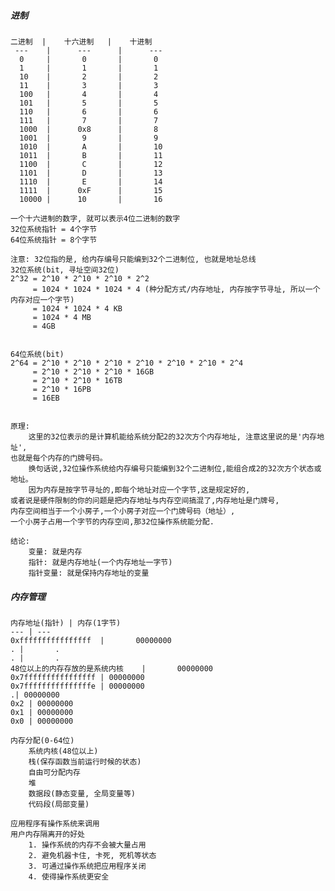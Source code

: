 ##### 进制
    二进制  |    十六进制   |    十进制  
     ---    |      ---      |      ---
      0     |       0       |       0            
      1     |       1       |       1    
      10    |       2       |       2
      11    |       3       |       3
      100   |       4       |       4
      101   |       5       |       5 
      110   |       6       |       6
      111   |       7       |       7
      1000  |      0x8      |       8
      1001  |       9       |       9
      1010  |       A       |       10
      1011  |       B       |       11
      1100  |       C       |       12
      1101  |       D       |       13
      1110  |       E       |       14
      1111  |      0xF      |       15
      10000 |      10       |       16

    一个十六进制的数字, 就可以表示4位二进制的数字
    32位系统指针 = 4个字节
    64位系统指针 = 8个字节

    注意: 32位指的是, 给内存编号只能编到32个二进制位, 也就是地址总线
    32位系统(bit, 寻址空间32位) 
    2^32 = 2^10 * 2^10 * 2^10 * 2^2
         = 1024 * 1024 * 1024 * 4 (种分配方式/内存地址, 内存按字节寻址, 所以一个内存对应一个字节)
         = 1024 * 1024 * 4 KB
         = 1024 * 4 MB
         = 4GB
    
    
    64位系统(bit)
    2^64 = 2^10 * 2^10 * 2^10 * 2^10 * 2^10 * 2^10 * 2^4
         = 2^10 * 2^10 * 2^10 * 16GB
         = 2^10 * 2^10 * 16TB
         = 2^10 * 16PB
         = 16EB

    
    原理:  
        这里的32位表示的是计算机能给系统分配2的32次方个内存地址, 注意这里说的是'内存地址',
    也就是每个内存的门牌号码。
        换句话说,32位操作系统给内存编号只能编到32个二进制位,能组合成2的32次方个状态或地址。
        因为内存是按字节寻址的,即每个地址对应一个字节,这是规定好的,
    或者说是硬件限制的你的问题是把内存地址与内存空间搞混了,内存地址是门牌号,
    内存空间相当于一个小房子,一个小房子对应一个门牌号码（地址）,
    一个小房子占用一个字节的内存空间,那32位操作系统能分配.
    
    结论:
        变量: 就是内存
        指针: 就是内存地址(一个内存地址一字节)
        指针变量: 就是保持内存地址的变量


##### 内存管理

    内存地址(指针) | 内存(1字节) 
    --- | ---
    0xffffffffffffffff  |       00000000
    . |       .
    . |       .
    48位以上的内存存放的是系统内核    |       00000000
    0x7ffffffffffffffff | 00000000
    0x7fffffffffffffffe | 00000000
    .| 00000000       
    0x2 | 00000000
    0x1 | 00000000
    0x0 | 00000000
    
    内存分配(0-64位)
        系统内核(48位以上)
        栈(保存函数当前运行时候的状态)
        自由可分配内存
        堆
        数据段(静态变量, 全局变量等)
        代码段(局部变量)
    
    应用程序有操作系统来调用
    用户内存隔离开的好处
        1. 操作系统的内存不会被大量占用
        2. 避免机器卡住, 卡死, 死机等状态
        3. 可通过操作系统把应用程序关闭
        4. 使得操作系统更安全
